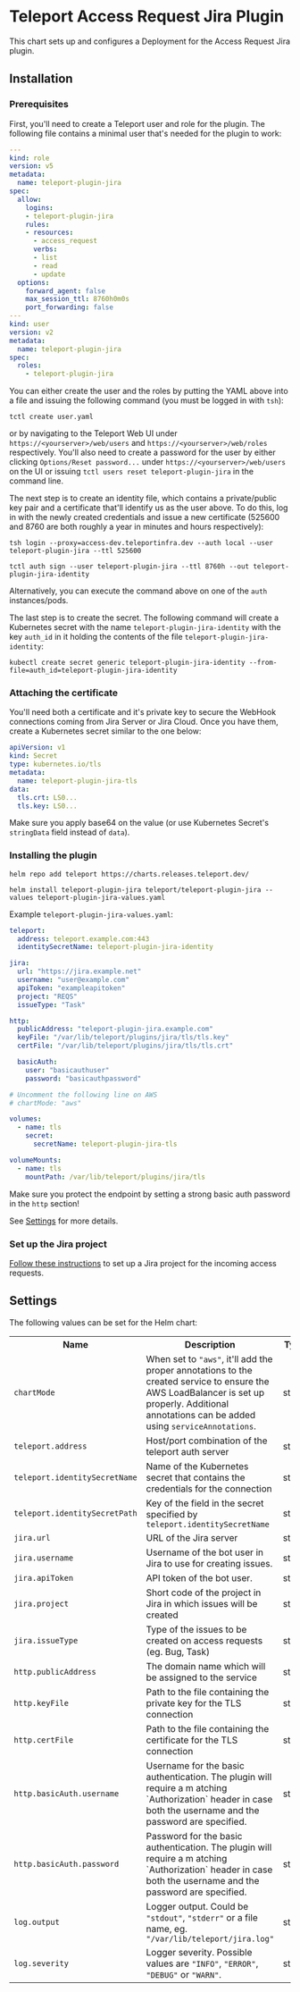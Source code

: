 # Teleport Access Request Jira Plugin

This chart sets up and configures a Deployment for the Access Request Jira plugin.

## Installation

### Prerequisites

First, you'll need to create a Teleport user and role for the plugin. The following file contains a minimal user that's needed for the plugin to work:

```yaml
---
kind: role
version: v5
metadata:
  name: teleport-plugin-jira
spec:
  allow:
    logins:
    - teleport-plugin-jira
    rules:
    - resources:
      - access_request
      verbs:
      - list
      - read
      - update
  options:
    forward_agent: false
    max_session_ttl: 8760h0m0s
    port_forwarding: false
---
kind: user
version: v2
metadata:
  name: teleport-plugin-jira
spec:
  roles:
    - teleport-plugin-jira
```

You can either create the user and the roles by putting the YAML above into a file and issuing the following command  (you must be logged in with `tsh`):

```
tctl create user.yaml
```

or by navigating to the Teleport Web UI under `https://<yourserver>/web/users` and `https://<yourserver>/web/roles` respectively. You'll also need to create a password for the user by either clicking `Options/Reset password...` under `https://<yourserver>/web/users` on the UI or issuing `tctl users reset teleport-plugin-jira` in the command line.

The next step is to create an identity file, which contains a private/public key pair and a certificate that'll identify us as the user above. To do this, log in with the newly created credentials and issue a new certificate (525600 and 8760 are both roughly a year in minutes and hours respectively):

```
tsh login --proxy=access-dev.teleportinfra.dev --auth local --user teleport-plugin-jira --ttl 525600
```

```
tctl auth sign --user teleport-plugin-jira --ttl 8760h --out teleport-plugin-jira-identity
```

Alternatively, you can execute the command above on one of the `auth` instances/pods.

The last step is to create the secret. The following command will create a Kubernetes secret with the name `teleport-plugin-jira-identity` with the key `auth_id` in it holding the contents of the file `teleport-plugin-jira-identity`:

```
kubectl create secret generic teleport-plugin-jira-identity --from-file=auth_id=teleport-plugin-jira-identity
```

### Attaching the certificate

You'll need both a certificate and it's private key to secure the WebHook connections coming from Jira Server or Jira Cloud. Once you have them, create a Kubernetes secret similar to the one below:

```yaml
apiVersion: v1
kind: Secret
type: kubernetes.io/tls
metadata:
  name: teleport-plugin-jira-tls
data:
  tls.crt: LS0...
  tls.key: LS0...
```

Make sure you apply base64 on the value (or use Kubernetes Secret's `stringData` field instead of `data`).

### Installing the plugin

```
helm repo add teleport https://charts.releases.teleport.dev/
```

```shell
helm install teleport-plugin-jira teleport/teleport-plugin-jira --values teleport-plugin-jira-values.yaml
```

Example `teleport-plugin-jira-values.yaml`:

```yaml
teleport:
  address: teleport.example.com:443
  identitySecretName: teleport-plugin-jira-identity

jira:
  url: "https://jira.example.net"
  username: "user@example.com"
  apiToken: "exampleapitoken"
  project: "REQS"
  issueType: "Task"

http:
  publicAddress: "teleport-plugin-jira.example.com"
  keyFile: "/var/lib/teleport/plugins/jira/tls/tls.key"
  certFile: "/var/lib/teleport/plugins/jira/tls/tls.crt"

  basicAuth:
    user: "basicauthuser"
    password: "basicauthpassword"

# Uncomment the following line on AWS
# chartMode: "aws"

volumes:
  - name: tls
    secret:
      secretName: teleport-plugin-jira-tls

volumeMounts:
  - name: tls
    mountPath: /var/lib/teleport/plugins/jira/tls
```

Make sure you protect the endpoint by setting a strong basic auth password in the `http` section!

See [Settings](#settings) for more details.

### Set up the Jira project

[Follow these instructions](https://goteleport.com/docs/enterprise/workflow/ssh-approval-jira-cloud/#setting-up-your-jira-project) to set up a Jira project for the incoming access requests.

## Settings

The following values can be set for the Helm chart:

<table>
  <tr>
    <th>Name</th>
    <th>Description</th>
    <th>Type</th>
    <th>Default</th>
    <th>Required</th>
  </tr>

  <tr>
    <td><code>chartMode</code></td>
    <td>
      When set to <code>"aws"</code>, it'll add the proper annotations to the created service
      to ensure the AWS LoadBalancer is set up properly. Additional annotations can be added
      using <code>serviceAnnotations</code>.
    </td>
    <td>string</td>
    <td><code>""</code></td>
    <td>no</td>
  </tr>

  <tr>
    <td><code>teleport.address</code></td>
    <td>Host/port combination of the teleport auth server</td>
    <td>string</td>
    <td><code>""</code></td>
    <td>yes</td>
  </tr>
  <tr>
    <td><code>teleport.identitySecretName</code></td>
    <td>Name of the Kubernetes secret that contains the credentials for the connection</td>
    <td>string</td>
    <td><code>""</code></td>
    <td>yes</td>
  </tr>
  <tr>
    <td><code>teleport.identitySecretPath</code></td>
    <td>Key of the field in the secret specified by <code>teleport.identitySecretName</code></td>
    <td>string</td>
    <td><code>"auth_id"</code></td>
    <td>yes</td>
  </tr>

  <tr>
    <td><code>jira.url</code></td>
    <td>URL of the Jira server</td>
    <td>string</td>
    <td><code>""</code></td>
    <td>yes</td>
  </tr>
  <tr>
    <td><code>jira.username</code></td>
    <td>Username of the bot user in Jira to use for creating issues.</td>
    <td>string</td>
    <td><code>""</code></td>
    <td>yes</td>
  </tr>
  <tr>
    <td><code>jira.apiToken</code></td>
    <td>API token of the bot user.</td>
    <td>string</td>
    <td><code>""</code></td>
    <td>yes</td>
  </tr>
  <tr>
    <td><code>jira.project</code></td>
    <td>Short code of the project in Jira in which issues will be created</td>
    <td>string</td>
    <td><code>""</code></td>
    <td>yes</td>
  </tr>
  <tr>
    <td><code>jira.issueType</code></td>
    <td>Type of the issues to be created on access requests (eg. Bug, Task)</td>
    <td>string</td>
    <td><code>"Task"</code></td>
    <td>no</td>
  </tr>

  <tr>
    <td><code>http.publicAddress</code></td>
    <td>The domain name which will be assigned to the service</td>
    <td>string</td>
    <td><code>""</code></td>
    <td>yes</td>
  </tr>
  <tr>
    <td><code>http.keyFile</code></td>
    <td>Path to the file containing the private key for the TLS connection</td>
    <td>string</td>
    <td><code>""</code></td>
    <td>yes</td>
  </tr>
  <tr>
    <td><code>http.certFile</code></td>
    <td>Path to the file containing the certificate for the TLS connection</td>
    <td>string</td>
    <td><code>""</code></td>
    <td>yes</td>
  </tr>

  <tr>
    <td><code>http.basicAuth.username</code></td>
    <td>Username for the basic authentication. The plugin will require a m atching `Authorization` header in case both the username and the password are specified.</td>
    <td>string</td>
    <td><code>""</code></td>
    <td>no</td>
  </tr>
  <tr>
    <td><code>http.basicAuth.password</code></td>
    <td>Password for the basic authentication. The plugin will require a m atching `Authorization` header in case both the username and the password are specified.</td>
    <td>string</td>
    <td><code>""</code></td>
    <td>no</td>
  </tr>

  <tr>
    <td><code>log.output</code></td>
    <td>
      Logger output. Could be <code>"stdout"</code>, <code>"stderr"</code> or a file name,
      eg. <code>"/var/lib/teleport/jira.log"</code>
    </td>
    <td>string</td>
    <td><code>"stdout"</code></td>
  </tr>
  <tr>
    <td><code>log.severity</code></td>
    <td>
      Logger severity. Possible values are <code>"INFO"</code>, <code>"ERROR"</code>,
      <code>"DEBUG"</code> or <code>"WARN"</code>.
    </td>
    <td>string</td>
    <td><code>"INFO"</code></td>
  </tr>
</table>
